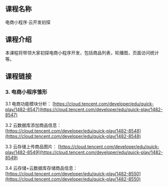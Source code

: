 ## 课程名称

电商小程序·云开发初探

## 课程介绍

本课程将带领大家初探电商小程序开发，包括商品列表，轮播图，页面访问统计等。

## 课程链接

### 3. 电商小程序雏形

3.1 电商功能模块分析：
[https://cloud.tencent.com/developer/edu/quick-play/1482-8547](https://cloud.tencent.com/developer/edu/quick-play/1482-8547)

3.2 云数据库添加商品信息：
[https://cloud.tencent.com/developer/edu/quick-play/1482-8548](https://cloud.tencent.com/developer/edu/quick-play/1482-8548)

3.3 云存储上传商品图片：
[https://cloud.tencent.com/developer/edu/quick-play/1482-8549](https://cloud.tencent.com/developer/edu/quick-play/1482-8549)

3.4 云存储+云数据库存储商品信息：
[https://cloud.tencent.com/developer/edu/quick-play/1482-8550](https://cloud.tencent.com/developer/edu/quick-play/1482-8550)
